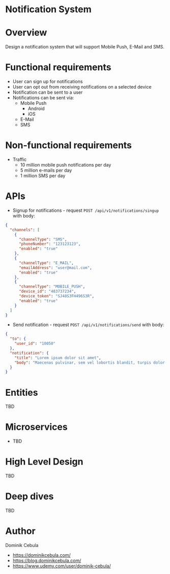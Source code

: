# Notification System

# Overview

Design a notification system that will support Mobile Push, E-Mail and SMS.

# Functional requirements

* User can sign up for notifications
* User can opt out from receiving notifications on a selected device
* Notification can be sent to a user
* Notifications can be sent via:
    * Mobile Push
        * Android
        * iOS
    * E-Mail
    * SMS

# Non-functional requirements

* Traffic
    * 10 million mobile push notifications per day
    * 5 million e-mails per day
    * 1 million SMS per day

# APIs

* Signup for notifications - request `POST /api/v1/notifications/singup` with body:

```json
{
  "channels": [
    {
      "channelType": "SMS",
      "phoneNumber": "123123123",
      "enabled": "true"
    },
    {
      "channelType": "E_MAIL",
      "emailAddress": "user@mail.com",
      "enabled": "true"
    },
    {
      "channelType": "MOBILE_PUSH",
      "device_id": "483737234",
      "device_token": "SJ48S3FH496S3R",
      "enabled": "true"
    }
  ]
}
```

* Send notification - request `POST /api/v1/notifications/send` with body:

```json
{
  "to": {
    "user_id": "10050"
  },
  "notification": {
    "title": "Lorem ipsum dolor sit amet",
    "body": "Maecenas pulvinar, sem vel lobortis blandit, turpis dolor cursus est, id maximus libero enim non orci."
  }
}
```

# Entities

TBD

# Microservices

* TBD

# High Level Design

TBD

# Deep dives

TBD

# Author

Dominik Cebula

* https://dominikcebula.com/
* https://blog.dominikcebula.com/
* https://www.udemy.com/user/dominik-cebula/

